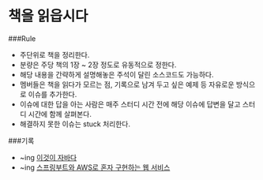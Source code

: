 # 책을 읽읍시다

###Rule
- 주단위로 책을 정리한다.
- 분량은 주당 책의 1장 ~ 2장 정도로 유동적으로 정한다.
- 해당 내용을 간략하게 설명해놓은 주석이 달린 소스코드도 가능하다.
- 멤버들은 책을 읽다가 모르는 점, 기록으로 남겨 두고 싶은 예제 등 자유로운 방식으로 이슈를 추가한다.
- 이슈에 대한 답을 아는 사람은 매주 스터디 시간 전에 해당 이슈에 답변을 달고 스터디 시간에 함께 살펴본다.
- 해결하지 못한 이슈는 stuck 처리한다.


###기록
- ~ing <a href="">이것이 자바다</a>
- ~ing <a href="">스프링부트와 AWS로 혼자 구현하는 웹 서비스</a>

